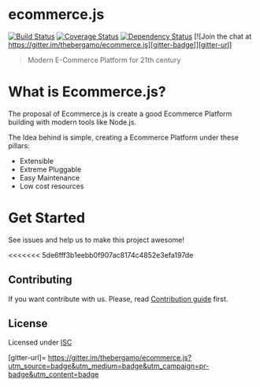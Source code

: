 # ecommerce.js

[![Build Status][travis-badge]][travis-url]
[![Coverage Status][coveralls-badge]][coveralls-url]
[![Dependency Status][david-badge]][david-url]
[![Join the chat at https://gitter.im/thebergamo/ecommerce.js][gitter-badge]][gitter-url]

> Modern E-Commerce Platform for 21th century

# What is Ecommerce.js?
The proposal of Ecommerce.js is create a good Ecommerce Platform building with modern tools like Node.js.

The Idea behind is simple, creating a Ecommerce Platform under these pillars:

- Extensible
- Extreme Pluggable
- Easy Maintenance
- Low cost resources

# Get Started
See issues and help us to make this project awesome!

<<<<<<< 5de6fff3b1eebb0f907ac8174c4852e3efa197de
## Contributing

If you want contribute with us. Please, read [Contribution guide](https://github.com/thebergamo/ecommerce.js/blob/master/CONTRIBUTING.md) first.

## License

Licensed under [ISC](https://github.com/thebergamo/ecommerce.js/blob/master/LICENSE)


[travis-badge]: https://api.travis-ci.org/thebergamo/ecommerce.js.svg?branch=master
[travis-url]: https://travis-ci.org/thebergamo/ecommerce.js
[coveralls-badge]:https://coveralls.io/repos/thebergamo/ecommerce.js/badge.svg?branch=master&service=github
[coveralls-url]: https://coveralls.io/github/thebergamo/ecommerce.js?branch=master
[david-badge]: https://david-dm.org/thebergamo/ecommerce.js.svg
[david-url]: https://david-dm.org/thebergamo/ecommerce.js
[gitter-badge]: https://badges.gitter.im/thebergamo/ecommerce.js.svg
[gitter-url]= https://gitter.im/thebergamo/ecommerce.js?utm_source=badge&utm_medium=badge&utm_campaign=pr-badge&utm_content=badge
